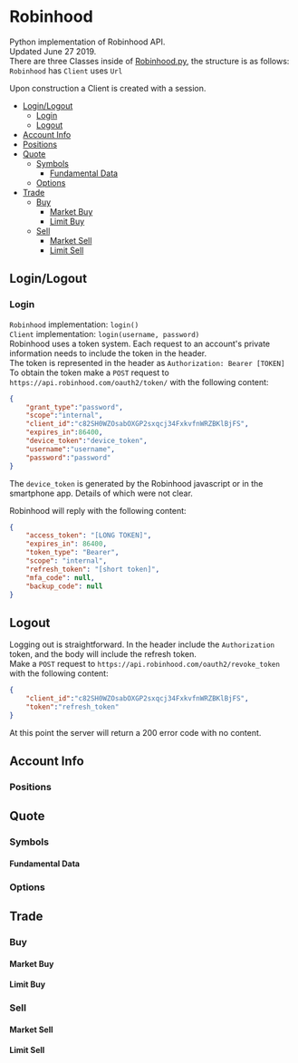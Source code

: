 # Robinhood  
Python implementation of Robinhood API.  
Updated June 27 2019.  
There are three Classes inside of [Robinhood.py](Robinhood.py), the structure is as follows:  
``` Robinhood ``` has ``` Client ``` uses ``` Url ```  
  
Upon construction a Client is created with a session.  
  
- [Login/Logout](#Login/Logout)
  * [Login](#Login)
  * [Logout](#Logout)
- [Account Info](#Account-Info)
- [Positions](#Positions)
- [Quote](#Quote)
  * [Symbols](#Symbols)
    + [Fundamental Data](#Fundamental-Data)
  * [Options](#Options)
- [Trade](#Trade)
  * [Buy](#Buy)
    + [Market Buy](#Market-Buy)
    + [Limit Buy](#Limit-Buy)
  * [Sell](#Sell)
    + [Market Sell](#Market-Sell)
    + [Limit Sell](#Limit-Sell)

## Login/Logout
### Login
``` Robinhood ``` implementation: ``` login() ```  
``` Client ``` implementation: ``` login(username, password) ```  
Robinhood uses a token system. Each request to an account's private information needs to include the token in the header.  
The token is represented in the header as ``` Authorization: Bearer [TOKEN] ```  
To obtain the token make a ``` POST ``` request to ``` https://api.robinhood.com/oauth2/token/ ``` with the following content:  
```json
{
    "grant_type":"password",
    "scope":"internal",
    "client_id":"c82SH0WZOsabOXGP2sxqcj34FxkvfnWRZBKlBjFS",
    "expires_in":86400,
    "device_token":"device_token",
    "username":"username",
    "password":"password"
}
```  
The ``` device_token ``` is generated by the Robinhood javascript or in the smartphone app.  Details of which were not clear.  
  
Robinhood will reply with the following content:
```json
{
    "access_token": "[LONG TOKEN]",
    "expires_in": 86400,
    "token_type": "Bearer",
    "scope": "internal",
    "refresh_token": "[short token]",
    "mfa_code": null,
    "backup_code": null
}
```
## Logout
Logging out is straightforward. In the header include the ``` Authorization ``` token, and the body will include the refresh token.  
Make a ``` POST ``` request to ``` https://api.robinhood.com/oauth2/revoke_token ``` with the following content:
```json
{
    "client_id":"c82SH0WZOsabOXGP2sxqcj34FxkvfnWRZBKlBjFS",
    "token":"refresh_token"
}
```
At this point the server will return a 200 error code with no content.
## Account Info
### Positions
## Quote
### Symbols
#### Fundamental Data
### Options
## Trade
### Buy
#### Market Buy
#### Limit Buy
### Sell
#### Market Sell
#### Limit Sell
